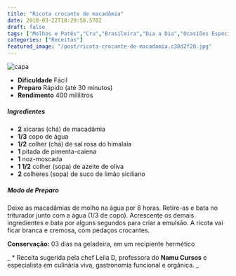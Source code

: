 ```yaml
---
title: "Ricota crocante de macadâmia"
date: 2018-03-22T18:29:58.570Z
draft: false
tags: ["Molhos e Patês","Cru","Brasileira","Dia a Dia","Ocasiões Especiais","Alimentação saudável","Nutrição","receita","receita fácil"]
categories: ["Receitas"]
featured_image: "/post/ricota-crocante-de-macadamia.c38d2f20.jpg"
---
```


![capa](/post/ricota-crocante-de-macadamia.c38d2f20.jpg)

*   **Dificuldade** Fácil
*   **Preparo** Rápido (até 30 minutos)
*   **Rendimento** 400 mililitros

##### Ingredientes

*   **2** xícaras (chá) de macadâmia
*   **1/3** copo de água
*   **1/2** colher (chá) de sal rosa do himalaia
*   **1** pitada de pimenta-caiena
*   **1** noz-moscada
*   **1 1/2** colher (sopa) de azeite de oliva
*   **2** colheres (sopa) de suco de limão siciliano

##### Modo de Preparo

Deixe as macadâmias de molho na água por 8 horas. Retire-as e bata no triturador junto com a água (1/3 de copo). Acrescente os demais ingredientes e bata por alguns segundos para criar a emulsão. A ricota vai ficar branca e cremosa, com pedaços crocantes.

**Conservação:** 03 dias na geladeira, em um recipiente hermético

_ \* Receita sugerida pela chef Leila D, professora do **Namu Cursos** e especialista em culinária viva, gastronomia funcional e orgânica. _
